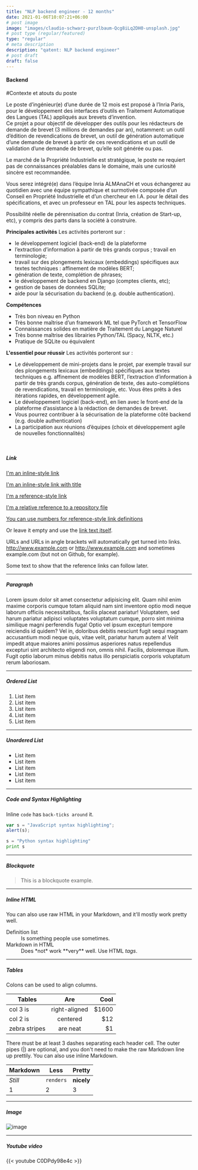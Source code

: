 ```yaml
---
title: "NLP backend engineer - 12 months"
date: 2021-01-06T10:07:21+06:00
# post image
image: "images/claudio-schwarz-purzlbaum-Qcg8iLq2DH0-unsplash.jpg"
# post type (regular/featured)
type: "regular"
# meta description
description: "qatent: NLP backend engineer"
# post draft
draft: false
---
```



#### Backend

#Contexte et atouts du poste

Le poste d’ingénieur(e) d’une durée de 12 mois est proposé à l’Inria Paris, pour le développement des interfaces d’outils en Traitement Automatique des Langues (TAL) appliqués aux brevets d’invention.  
Ce projet a pour objectif de développer des outils pour les rédacteurs de demande de brevet (3 millions de demandes par an), notamment: un outil d’édition de revendications de brevet, un outil de génération automatique d’une demande de brevet à partir de ces revendications et un outil de validation d’une demande de brevet, qu’elle soit générée ou pas.

Le marché de la Propriété Industrielle est stratégique, le poste ne requiert pas de connaissances préalables dans le domaine, mais une curiosité sincère est recommandée.

Vous serez intégré(e) dans l’équipe Inria ALMAnaCH et vous échangerez au quotidien avec une équipe sympathique et surmotivée composée d’un Conseil en Propriété Industrielle et d’un chercheur en I.A. pour le détail des spécifications, et avec un professeur en TAL pour les aspects techniques.

Possibilité réelle de pérennisation du contrat (Inria, création de Start-up, etc), y compris des parts dans la société à construire.

**Principales activités**
Les activités porteront sur :
- le développement logiciel (back-end) de la plateforme 
- l’extraction d’information à partir de très grands corpus ;
travail en terminologie;
- travail sur des plongements lexicaux (embeddings) spécifiques aux textes techniques : affinement de modèles BERT;
- génération de texte, complétion de phrases;
- le développement de backend en Django (comptes clients, etc);
- gestion de bases de données SQLite;
- aide pour la sécurisation du backend  (e.g. double authentication).

**Compétences**

- Très bon niveau en Python 
- Très bonne maîtrise d’un framework ML tel que PyTorch et TensorFlow
- Connaissances solides en matière de Traitement du Langage Naturel
- Très bonne maîtrise des librairies Python/TAL (Spacy, NLTK, etc.)
- Pratique de SQLite ou équivalent


**L'essentiel pour réussir**
Les activités porteront sur :
- Le développement de mini-projets dans le projet, par exemple travail sur des plongements lexicaux (embeddings) spécifiques aux textes techniques e.g. affinement de modèles BERT, l’extraction d’information à partir de très grands corpus, génération de texte, des auto-complétions de revendications, travail en terminologie, etc. Vous êtes prêts à des itérations rapides, en développement agile.
- Le développement logiciel (back-end), en lien avec le front-end de la plateforme d’assistance à la rédaction de demandes de brevet.
 - Vous pourrez contribuer à la sécurisation de la plateforme côté backend  (e.g. double authentication)
- La participation aux réunions d’équipes (choix et développement agile de nouvelles fonctionnalités)


<br>



##### Link
[I'm an inline-style link](https://www.google.com)

[I'm an inline-style link with title](https://www.google.com "Google's Homepage")

[I'm a reference-style link][Arbitrary case-insensitive reference text]

[I'm a relative reference to a repository file](../blob/master/LICENSE)

[You can use numbers for reference-style link definitions][1]

Or leave it empty and use the [link text itself].

URLs and URLs in angle brackets will automatically get turned into links. 
http://www.example.com or <http://www.example.com> and sometimes 
example.com (but not on Github, for example).

Some text to show that the reference links can follow later.

[arbitrary case-insensitive reference text]: https://www.themefisher.com
[1]: https://gethugothemes.com
[link text itself]: https://www.getjekyllthemes.com

<hr>

##### Paragraph

Lorem ipsum dolor sit amet consectetur adipisicing elit. Quam nihil enim maxime corporis cumque totam aliquid nam sint inventore optio modi neque laborum officiis necessitatibus, facilis placeat pariatur! Voluptatem, sed harum pariatur adipisci voluptates voluptatum cumque, porro sint minima similique magni perferendis fuga! Optio vel ipsum excepturi tempore reiciendis id quidem? Vel in, doloribus debitis nesciunt fugit sequi magnam accusantium modi neque quis, vitae velit, pariatur harum autem a! Velit impedit atque maiores animi possimus asperiores natus repellendus excepturi sint architecto eligendi non, omnis nihil. Facilis, doloremque illum. Fugit optio laborum minus debitis natus illo perspiciatis corporis voluptatum rerum laboriosam.

<hr>

##### Ordered List

1. List item
2. List item
3. List item
4. List item
5. List item

<hr>

##### Unordered List

* List item
* List item
* List item
* List item
* List item

<hr>

##### Code and Syntax Highlighting

Inline `code` has `back-ticks around` it.

```javascript
var s = "JavaScript syntax highlighting";
alert(s);
```
 
```python
s = "Python syntax highlighting"
print s
```

<hr>

##### Blockquote

> This is a blockquote example.

<hr>

##### Inline HTML

You can also use raw HTML in your Markdown, and it'll mostly work pretty well.

<dl>
  <dt>Definition list</dt>
  <dd>Is something people use sometimes.</dd>

  <dt>Markdown in HTML</dt>
  <dd>Does *not* work **very** well. Use HTML <em>tags</em>.</dd>
</dl>


<hr>

##### Tables

Colons can be used to align columns.

| Tables        | Are           | Cool  |
| ------------- |:-------------:| -----:|
| col 3 is      | right-aligned | $1600 |
| col 2 is      | centered      |   $12 |
| zebra stripes | are neat      |    $1 |

There must be at least 3 dashes separating each header cell.
The outer pipes (|) are optional, and you don't need to make the 
raw Markdown line up prettily. You can also use inline Markdown.

Markdown | Less | Pretty
--- | --- | ---
*Still* | `renders` | **nicely**
1 | 2 | 3

<hr>

##### Image

![image](../../images/blog/post-6.jpg)

<hr>

##### Youtube video

{{< youtube C0DPdy98e4c >}}